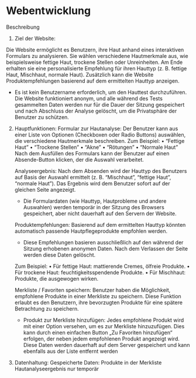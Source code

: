 # Webentwicklung

Beschreibung

1. Ziel der Website:

Die Website ermöglicht es Benutzern, ihre Haut anhand eines interaktiven Formulars zu analysieren. Sie wählen verschiedene Hautmerkmale aus, wie beispielsweise fettige Haut, trockene Stellen oder Unreinheiten. Am Ende erhalten sie eine personalisierte Empfehlung für ihren Hauttyp (z. B. fettige Haut, Mischhaut, normale Haut). Zusätzlich kann die Website Produktempfehlungen basierend auf dem ermittelten Hauttyp anzeigen.

* Es ist kein Benutzername erforderlich, um den Hauttest durchzuführen. Die Website funktioniert anonym, und alle während des Tests gesammelten Daten werden nur für die Dauer der Sitzung gespeichert und nach Abschluss der Analyse gelöscht, um die Privatsphäre der Benutzer zu schützen.

2. Hauptfunktionen:
	Formular zur Hautanalyse:
	Der Benutzer kann aus einer Liste von Optionen (Checkboxen oder Radio Buttons)      auswählen, die verschiedene Hautmerkmale beschreiben. 
    Zum Beispiel:
	•	“Fettige Haut”
	•	“Trockene Stellen”
	•	“Akne”
	•	“Rötungen”
	•	“Normale Haut”
	Nach dem Ausfüllen des Formulars kann der Benutzer auf einen Absende-Button klicken, der die Auswahl verarbeitet.

	Analyseergebnis:
	Nach dem Absenden wird der Hauttyp des Benutzers auf Basis der Auswahl ermittelt (z. B. “Mischhaut”, “fettige Haut”, “normale Haut”).
	Das Ergebnis wird dem Benutzer sofort auf der gleichen Seite angezeigt.

	* Die Formulardaten (wie Hauttyp, Hautprobleme und andere Auswahlen) werden temporär in der Sitzung 	des 	Browsers gespeichert, aber nicht dauerhaft auf den Servern der Website. 

	Produktempfehlungen:
	Basierend auf dem ermittelten Hauttyp könnten automatisch passende Hautpflegeprodukte empfohlen werden. 

	* Diese Empfehlungen basieren ausschließlich auf den während der Sitzung erhobenen anonymen Daten. Nach dem Verlassen der Seite werden diese Daten gelöscht.

    Zum Beispiel:
	•	Für fettige Haut: mattierende Cremes, ölfreie Produkte.
	•	Für trockene Haut: feuchtigkeitsspendende Produkte.
	•	Für Mischhaut: Produkte, die ausgewogen wirken.

	Merkliste / Favoriten speichern: Benutzer haben die Möglichkeit, empfohlene Produkte in einer Merkliste zu speichern. Diese Funktion erlaubt es den Benutzern, ihre bevorzugten Produkte für eine spätere Betrachtung zu speichern.

	* Produkt zur Merkliste hinzufügen: Jedes empfohlene Produkt wird mit einer Option versehen, um es zur Merkliste hinzuzufügen. Dies kann durch einen einfachen Button „Zu Favoriten hinzufügen“ erfolgen, der neben jedem empfohlenen Produkt angezeigt wird. Diese Daten werden dauerhaft auf dem Server gespeichert und kann ebenfalls aus der Liste entfernt werden

3. Datenhaltung:
	Gespeicherte Daten: Produkte in der Merkliste
	Hautanalyseergebnis nur temporär	
